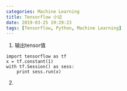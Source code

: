 ```yaml
---
categories: Machine Learning
title: Tensorflow 小记
date: 2019-03-25 19:29:23
tags: [Tensorflow, Python, Machine Learning]
---
```


1. 输出tensor值
```
import tensorflow as tf
x = tf.constant(1)
with tf.Session() as sess:
    print sess.run(x)
```

2. 